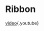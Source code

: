 <!-- TITLE: Ribbon -->
<!-- SUBTITLE: Выход из латерала перед партнёршей с поворотом её с правой руки -->

# Ribbon
[video](https://www.youtube.com/watch?v=9tqSk1_Yiv0){.youtube}
